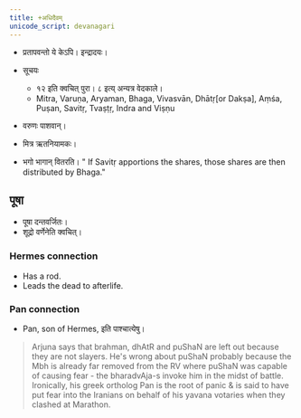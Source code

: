 ```yaml
---
title: +अधिदैवम्
unicode_script: devanagari
---
```


- प्रतापवन्तो ये केऽपि। इन्द्रादयः। 
- सूचयः
  - १२ इति क्वचित् पुरा। ८ इत्य् अन्यत्र वेदकाले।  
  - Mitra, Varuṇa, Aryaman, Bhaga, Vivasvān, Dhātṛ[or Dakṣa], Aṃśa, Puṣan, Savitṛ, Tvaṣṭṛ, Indra and Viṣṇu

- वरुणः पाशवान्।
- मित्र ऋतनियामकः।
- भगो भागान् वितरति। " If Savitṛ apportions the shares, those shares are then distributed by Bhaga."
  
## पूषा
- पूषा दन्तवर्जितः। 
- शूद्रो वर्णेनेति क्वचित्।

### Hermes connection
- Has a rod.
- Leads the dead to afterlife.

### Pan connection
- Pan, son of Hermes, इति पाश्चात्येषु।

> Arjuna says that brahman, dhAtR and puShaN are left out because they are not slayers. He's wrong about puShaN probably because the Mbh is already far removed from the RV where puShaN was capable of causing fear - the bharadvAja-s invoke him in the midst of battle. Ironically, his greek ortholog Pan is the root of panic & is said to have put fear into the Iranians on behalf of his yavana votaries when they clashed at Marathon.

